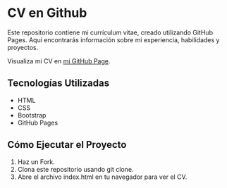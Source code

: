 # CV en Github

Este repositorio contiene mi currículum vitae, creado utilizando GitHub Pages. Aquí encontrarás información sobre mi experiencia, habilidades y proyectos.

Visualiza mi CV en [mi GitHub Page](https://muriel-ap.github.io/).

## Tecnologías Utilizadas

- HTML
- CSS
- Bootstrap
- GitHub Pages

## Cómo Ejecutar el Proyecto
1. Haz un Fork.
2. Clona este repositorio usando git clone.
3. Abre el archivo index.html en tu navegador para ver el CV.